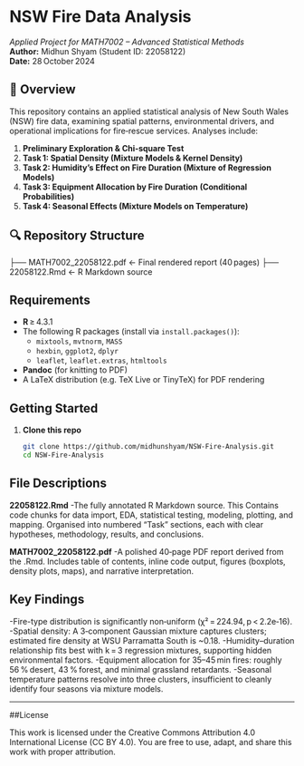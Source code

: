 # NSW Fire Data Analysis  
*Applied Project for MATH7002 – Advanced Statistical Methods*  
**Author:** Midhun Shyam (Student ID: 22058122)  
**Date:** 28 October 2024  

## 📖 Overview  
This repository contains an applied statistical analysis of New South Wales (NSW) fire data, examining spatial patterns, environmental drivers, and operational implications for fire‐rescue services. Analyses include:

1. **Preliminary Exploration & Chi‑square Test**  
2. **Task 1: Spatial Density (Mixture Models & Kernel Density)**  
3. **Task 2: Humidity’s Effect on Fire Duration (Mixture of Regression Models)**  
4. **Task 3: Equipment Allocation by Fire Duration (Conditional Probabilities)**  
5. **Task 4: Seasonal Effects (Mixture Models on Temperature)**


## 🔍 Repository Structure  

├── MATH7002_22058122.pdf ← Final rendered report (40 pages)
├── 22058122.Rmd ← R Markdown source


##  Requirements  

- **R** ≥ 4.3.1  
- The following R packages (install via `install.packages()`):  
  - `mixtools`, `mvtnorm`, `MASS`  
  - `hexbin`, `ggplot2`, `dplyr`  
  - `leaflet`, `leaflet.extras`, `htmltools`  
- **Pandoc** (for knitting to PDF)  
- A LaTeX distribution (e.g. TeX Live or TinyTeX) for PDF rendering  


## Getting Started  

1. **Clone this repo**  
   ```bash
   git clone https://github.com/midhunshyam/NSW-Fire-Analysis.git
   cd NSW-Fire-Analysis

## File Descriptions

**22058122.Rmd**
-The fully annotated R Markdown source. This Contains code chunks for data import, EDA, statistical testing, modeling, plotting, and mapping.
Organised into numbered “Task” sections, each with clear hypotheses, methodology, results, and conclusions.

**MATH7002_22058122.pdf**
-A polished 40‑page PDF report derived from the .Rmd. Includes table of contents, inline code output, figures (boxplots, density plots, maps), and narrative interpretation.

## Key Findings

-Fire-type distribution is significantly non‑uniform (χ² = 224.94, p < 2.2e‑16).
-Spatial density: A 3‑component Gaussian mixture captures clusters; estimated fire density at WSU Parramatta South is ~0.18.
-Humidity–duration relationship fits best with k = 3 regression mixtures, supporting hidden environmental factors.
-Equipment allocation for 35–45 min fires: roughly 56 % desert, 43 % forest, and minimal grassland retardants.
-Seasonal temperature patterns resolve into three clusters, insufficient to cleanly identify four seasons via mixture models.

---
##License

This work is licensed under the Creative Commons Attribution 4.0 International License (CC BY 4.0).
You are free to use, adapt, and share this work with proper attribution.
